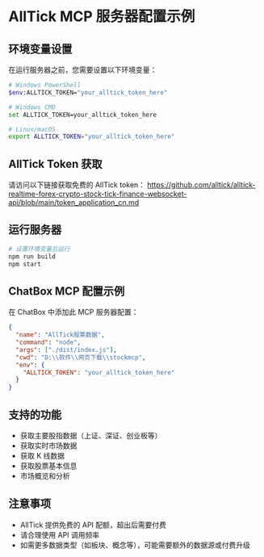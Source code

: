 # AllTick MCP 服务器配置示例

## 环境变量设置

在运行服务器之前，您需要设置以下环境变量：

```bash
# Windows PowerShell
$env:ALLTICK_TOKEN="your_alltick_token_here"

# Windows CMD
set ALLTICK_TOKEN=your_alltick_token_here

# Linux/macOS
export ALLTICK_TOKEN="your_alltick_token_here"
```

## AllTick Token 获取

请访问以下链接获取免费的 AllTick token：
https://github.com/alltick/alltick-realtime-forex-crypto-stock-tick-finance-websocket-api/blob/main/token_application_cn.md

## 运行服务器

```bash
# 设置环境变量后运行
npm run build
npm start
```

## ChatBox MCP 配置示例

在 ChatBox 中添加此 MCP 服务器配置：

```json
{
  "name": "AllTick股票数据",
  "command": "node",
  "args": ["./dist/index.js"],
  "cwd": "D:\\软件\\网页下载\\stockmcp",
  "env": {
    "ALLTICK_TOKEN": "your_alltick_token_here"
  }
}
```

## 支持的功能

- 获取主要股指数据（上证、深证、创业板等）
- 获取实时市场数据
- 获取 K 线数据
- 获取股票基本信息
- 市场概览和分析

## 注意事项

- AllTick 提供免费的 API 配额，超出后需要付费
- 请合理使用 API 调用频率
- 如需更多数据类型（如板块、概念等），可能需要额外的数据源或付费升级
